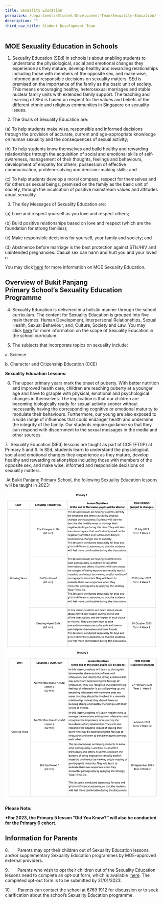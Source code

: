 ```yaml
---
title: Sexuality Education
permalink: /departments/Student-Development-Team/Sexuality-Education/
description: ""
third_nav_title: Student Development Team
---
```

MOE Sexuality Education in Schools
----------------------------------

  

1. Sexuality Education (SEd) in schools is about enabling students to understand the physiological, social and emotional changes they experience as they mature, develop healthy and rewarding relationships including those with members of the opposite sex, and make wise, informed and responsible decisions on sexuality matters. SEd is premised on the importance of the family as the basic unit of society. This means encouraging healthy, heterosexual marriages and stable nuclear family units with extended family support. The teaching and learning of SEd is based on respect for the values and beliefs of the different ethnic and religious communities in Singapore on sexuality issues.

  

2. The Goals of Sexuality Education are:

(a) To help students make wise, responsible and informed decisions through the provision of accurate, current and age-appropriate knowledge on human sexuality and the consequences of sexual activity;

(b) To help students know themselves and build healthy and rewarding relationships through the acquisition of social and emotional skills of self-awareness, management of their thoughts, feelings and behaviours, development of empathy for others, possession of effective communication, problem-solving and decision-making skills; and

(c) To help students develop a moral compass, respect for themselves and for others as sexual beings, premised on the family as the basic unit of society, through the inculcation of positive mainstream values and attitudes about sexuality. 

  

3. The Key Messages of Sexuality Education are:

  

(a) Love and respect yourself as you love and respect others;

(b) Build positive relationships based on love and respect (which are the foundation for strong families);

(c) Make responsible decisions for yourself, your family and society; and

(d) Abstinence before marriage is the best protection against STIs/HIV and unintended pregnancies. Casual sex can harm and hurt you and your loved o

You may click [here](https://go.gov.sg/moe-sexuality-education) for more information on MOE Sexuality Education.

  

  

Overview of Bukit Panjang Primary School’s Sexuality Education Programme
------------------------------------------------------------------------

  

4. Sexuality Education is delivered in a holistic manner through the school curriculum. The content for Sexuality Education is grouped into five main themes: Human Development, Interpersonal Relationships, Sexual Health, Sexual Behaviour, and, Culture, Society and Law. You may click [here](https://go.gov.sg/moe-sexuality-education-scope) for more information on the scope of Sexuality Education in the school curriculum.

  

5. The subjects that incorporate topics on sexuality include:

a. Science 

b. Character and Citizenship Education (CCE)

**Sexuality Education Lessons:** 

6. The upper primary years mark the onset of puberty. With better nutrition and improved health care, children are reaching puberty at a younger age and have to grapple with physical, emotional and psychological changes in themselves. The implication is that our children are becoming biologically ready for sexual activity sooner without necessarily having the corresponding cognitive or emotional maturity to modulate their behaviours. Furthermore, our young are also exposed to a wide range of influences that could endanger health and undermine the integrity of the family. Our students require guidance so that they can respond with discernment to the sexual messages in the media and other sources. 

  

  

7.  Sexuality Education (SEd) lessons are taught as part of CCE (FTGP) at Primary 5 and 6. In SEd, students learn to understand the physiological, social and emotional changes they experience as they mature, develop healthy and rewarding relationships including those with members of the opposite sex, and make wise, informed and responsible decisions on sexuality matters. 

  

  

 At Bukit Panjang Primary School, the following Sexuality Education lessons will be taught in 2023:
 
 ![](/images/sexed.png)
 ![](/images/sexed2.png)
 
 **Please Note:**

**\*For 2023, the Primary 5 lesson “Did You Know?” will also be conducted for the Primary 6 cohort.** 

  

Information for Parents
-----------------------

8.       Parents may opt their children out of Sexuality Education lessons, and/or supplementary Sexuality Education programmes by MOE-approved external providers.

9.       Parents who wish to opt their children out of the Sexuality Education lessons need to complete an opt-out form, which is available [](https://www.bukitpanjangpri.moe.edu.sg/departments/student-development-team/goog_863605543) [here](https://form.gov.sg/63c61d50bef23b00115e3c4c). The completed opt-out form is to be submitted by 31/01/2023.

10.      Parents can contact the school at 6769 1912 for discussion or to seek clarification about the school’s Sexuality Education programme.